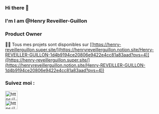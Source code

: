 ### Hi there 👋

### I'm I am @Henry Reveiller-Guillon
### Product Owner

👨‍💻 Tous mes projets sont disponibles sur  [[https://henry-reveillerguillon.super.site/](https://henryreveillerguillon.notion.site/Henry-REVEILLER-GUILLON-1d4b9194ce20806e9422e4cc81a83aad?pvs=4)]([https://henry-reveillerguillon.super.site/](https://henryreveillerguillon.notion.site/Henry-REVEILLER-GUILLON-1d4b9194ce20806e9422e4cc81a83aad?pvs=4))

<h3 align="left">Suivez moi :</h3>
<p align="left">
<a href="https://www.behance.net/https://www.behance.net/henryreveill" target="blank"><img align="center" src="https://raw.githubusercontent.com/rahuldkjain/github-profile-readme-generator/neutral-icons/src/images/icons/Social/behance.svg" alt="https://www.behance.net/henryreveill" height="30" width="40" /></a><br>
<a href="https://www.youtube.com/c/https://www.youtube.com/channel/ucdofrngl2rlflctwurhxguq" target="blank"><img align="center" src="https://raw.githubusercontent.com/rahuldkjain/github-profile-readme-generator/neutral-icons/src/images/icons/Social/youtube.svg" alt="https://www.youtube.com/channel/ucdofrngl2rlflctwurhxguq" height="30" width="40" /></a>
</p>
